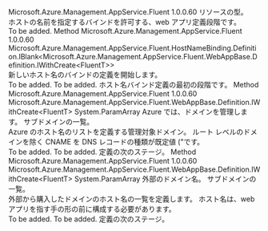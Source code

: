 <Type Name="IWithHostNameBinding&lt;FluentT&gt;" FullName="Microsoft.Azure.Management.AppService.Fluent.WebAppBase.Definition.IWithHostNameBinding&lt;FluentT&gt;">
  <TypeSignature Language="C#" Value="public interface IWithHostNameBinding&lt;FluentT&gt;" />
  <TypeSignature Language="ILAsm" Value=".class public interface auto ansi abstract IWithHostNameBinding`1&lt;FluentT&gt;" />
  <TypeSignature Language="DocId" Value="T:Microsoft.Azure.Management.AppService.Fluent.WebAppBase.Definition.IWithHostNameBinding`1" />
  <TypeSignature Language="VB.NET" Value="Public Interface IWithHostNameBinding(Of FluentT)" />
  <TypeSignature Language="F#" Value="type IWithHostNameBinding&lt;'FluentT&gt; = interface" />
  <AssemblyInfo>
    <AssemblyName>Microsoft.Azure.Management.AppService.Fluent</AssemblyName>
    <AssemblyVersion>1.0.0.60</AssemblyVersion>
  </AssemblyInfo>
  <TypeParameters>
    <TypeParameter Name="FluentT" />
  </TypeParameters>
  <Interfaces />
  <Docs>
    <typeparam name="FluentT">リソースの型。</typeparam>
    <summary>
            ホストの名前を指定するバインドを許可する、web アプリ定義段階です。
            </summary>
    <remarks>To be added.</remarks>
  </Docs>
  <Members>
    <Member MemberName="DefineHostnameBinding">
      <MemberSignature Language="C#" Value="public Microsoft.Azure.Management.AppService.Fluent.HostNameBinding.Definition.IBlank&lt;Microsoft.Azure.Management.AppService.Fluent.WebAppBase.Definition.IWithCreate&lt;FluentT&gt;&gt; DefineHostnameBinding ();" />
      <MemberSignature Language="ILAsm" Value=".method public hidebysig newslot virtual instance class Microsoft.Azure.Management.AppService.Fluent.HostNameBinding.Definition.IBlank`1&lt;class Microsoft.Azure.Management.AppService.Fluent.WebAppBase.Definition.IWithCreate`1&lt;!FluentT&gt;&gt; DefineHostnameBinding() cil managed" />
      <MemberSignature Language="DocId" Value="M:Microsoft.Azure.Management.AppService.Fluent.WebAppBase.Definition.IWithHostNameBinding`1.DefineHostnameBinding" />
      <MemberSignature Language="VB.NET" Value="Public Function DefineHostnameBinding () As IBlank(Of IWithCreate(Of FluentT))" />
      <MemberSignature Language="F#" Value="abstract member DefineHostnameBinding : unit -&gt; Microsoft.Azure.Management.AppService.Fluent.HostNameBinding.Definition.IBlank&lt;Microsoft.Azure.Management.AppService.Fluent.WebAppBase.Definition.IWithCreate&lt;'FluentT&gt;&gt;" Usage="iWithHostNameBinding.DefineHostnameBinding " />
      <MemberType>Method</MemberType>
      <AssemblyInfo>
        <AssemblyName>Microsoft.Azure.Management.AppService.Fluent</AssemblyName>
        <AssemblyVersion>1.0.0.60</AssemblyVersion>
      </AssemblyInfo>
      <ReturnValue>
        <ReturnType>Microsoft.Azure.Management.AppService.Fluent.HostNameBinding.Definition.IBlank&lt;Microsoft.Azure.Management.AppService.Fluent.WebAppBase.Definition.IWithCreate&lt;FluentT&gt;&gt;</ReturnType>
      </ReturnValue>
      <Parameters />
      <Docs>
        <summary>
            新しいホスト名のバインドの定義を開始します。
            </summary>
        <returns>To be added.</returns>
        <remarks>To be added.</remarks>
        <return>ホスト名バインド定義の最初の段階です。</return>
      </Docs>
    </Member>
    <Member MemberName="WithManagedHostnameBindings">
      <MemberSignature Language="C#" Value="public Microsoft.Azure.Management.AppService.Fluent.WebAppBase.Definition.IWithCreate&lt;FluentT&gt; WithManagedHostnameBindings (Microsoft.Azure.Management.AppService.Fluent.IAppServiceDomain domain, params string[] hostnames);" />
      <MemberSignature Language="ILAsm" Value=".method public hidebysig newslot virtual instance class Microsoft.Azure.Management.AppService.Fluent.WebAppBase.Definition.IWithCreate`1&lt;!FluentT&gt; WithManagedHostnameBindings(class Microsoft.Azure.Management.AppService.Fluent.IAppServiceDomain domain, string[] hostnames) cil managed" />
      <MemberSignature Language="DocId" Value="M:Microsoft.Azure.Management.AppService.Fluent.WebAppBase.Definition.IWithHostNameBinding`1.WithManagedHostnameBindings(Microsoft.Azure.Management.AppService.Fluent.IAppServiceDomain,System.String[])" />
      <MemberSignature Language="VB.NET" Value="Public Function WithManagedHostnameBindings (domain As IAppServiceDomain, ParamArray hostnames As String()) As IWithCreate(Of FluentT)" />
      <MemberSignature Language="F#" Value="abstract member WithManagedHostnameBindings : Microsoft.Azure.Management.AppService.Fluent.IAppServiceDomain * string[] -&gt; Microsoft.Azure.Management.AppService.Fluent.WebAppBase.Definition.IWithCreate&lt;'FluentT&gt;" Usage="iWithHostNameBinding.WithManagedHostnameBindings (domain, hostnames)" />
      <MemberType>Method</MemberType>
      <AssemblyInfo>
        <AssemblyName>Microsoft.Azure.Management.AppService.Fluent</AssemblyName>
        <AssemblyVersion>1.0.0.60</AssemblyVersion>
      </AssemblyInfo>
      <ReturnValue>
        <ReturnType>Microsoft.Azure.Management.AppService.Fluent.WebAppBase.Definition.IWithCreate&lt;FluentT&gt;</ReturnType>
      </ReturnValue>
      <Parameters>
        <Parameter Name="domain" Type="Microsoft.Azure.Management.AppService.Fluent.IAppServiceDomain" />
        <Parameter Name="hostnames" Type="System.String[]">
          <Attributes>
            <Attribute>
              <AttributeName>System.ParamArray</AttributeName>
            </Attribute>
          </Attributes>
        </Parameter>
      </Parameters>
      <Docs>
        <param name="domain">Azure では、ドメインを管理します。</param>
        <param name="hostnames">サブドメインの一覧。</param>
        <summary>
            Azure のホスト名のリストを定義する管理対象ドメイン。 ルート レベルのドメインを除く CNAME を DNS レコードの種類が既定値 ("です。
            </summary>
        <returns>To be added.</returns>
        <remarks>To be added.</remarks>
        <return>定義の次のステージ。</return>
      </Docs>
    </Member>
    <Member MemberName="WithThirdPartyHostnameBinding">
      <MemberSignature Language="C#" Value="public Microsoft.Azure.Management.AppService.Fluent.WebAppBase.Definition.IWithCreate&lt;FluentT&gt; WithThirdPartyHostnameBinding (string domain, params string[] hostnames);" />
      <MemberSignature Language="ILAsm" Value=".method public hidebysig newslot virtual instance class Microsoft.Azure.Management.AppService.Fluent.WebAppBase.Definition.IWithCreate`1&lt;!FluentT&gt; WithThirdPartyHostnameBinding(string domain, string[] hostnames) cil managed" />
      <MemberSignature Language="DocId" Value="M:Microsoft.Azure.Management.AppService.Fluent.WebAppBase.Definition.IWithHostNameBinding`1.WithThirdPartyHostnameBinding(System.String,System.String[])" />
      <MemberSignature Language="VB.NET" Value="Public Function WithThirdPartyHostnameBinding (domain As String, ParamArray hostnames As String()) As IWithCreate(Of FluentT)" />
      <MemberSignature Language="F#" Value="abstract member WithThirdPartyHostnameBinding : string * string[] -&gt; Microsoft.Azure.Management.AppService.Fluent.WebAppBase.Definition.IWithCreate&lt;'FluentT&gt;" Usage="iWithHostNameBinding.WithThirdPartyHostnameBinding (domain, hostnames)" />
      <MemberType>Method</MemberType>
      <AssemblyInfo>
        <AssemblyName>Microsoft.Azure.Management.AppService.Fluent</AssemblyName>
        <AssemblyVersion>1.0.0.60</AssemblyVersion>
      </AssemblyInfo>
      <ReturnValue>
        <ReturnType>Microsoft.Azure.Management.AppService.Fluent.WebAppBase.Definition.IWithCreate&lt;FluentT&gt;</ReturnType>
      </ReturnValue>
      <Parameters>
        <Parameter Name="domain" Type="System.String" />
        <Parameter Name="hostnames" Type="System.String[]">
          <Attributes>
            <Attribute>
              <AttributeName>System.ParamArray</AttributeName>
            </Attribute>
          </Attributes>
        </Parameter>
      </Parameters>
      <Docs>
        <param name="domain">外部のドメイン名。</param>
        <param name="hostnames">サブドメインの一覧。</param>
        <summary>
            外部から購入したドメインのホスト名の一覧を定義します。 ホスト名は、web アプリを指す手の形の前に構成する必要があります。
            </summary>
        <returns>To be added.</returns>
        <remarks>To be added.</remarks>
        <return>定義の次のステージ。</return>
      </Docs>
    </Member>
  </Members>
</Type>